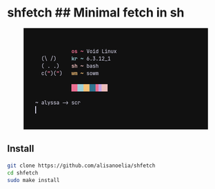 # shfetch ## Minimal fetch in sh

<p align="center">
  <img src="https://github.com/alisanoelia/shfetch/blob/main/screenshot/shfetch.png" alt="shfetch">
</p>

## Install
```sh
git clone https://github.com/alisanoelia/shfetch
cd shfetch
sudo make install
```
